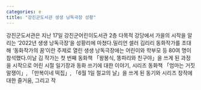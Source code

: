 ```yaml
---
categories: e
title: "강진군도서관 생생 낭독극장 성황"
---
```

강진군도서관은 지난 17일 강진군어린이도서관 2층 다목적 강당에서 가을의 시작을 알리는 ‘2022년 생생 낭독극장’을 성황리에 마쳤다.밀리언 셀러 김리리 동화작가를 초대해 ‘동화작가의 꿈’이란 주제로 열린 생생 낭독극장에는 어린이와 학부모 등 80여 명이 참석했다.이날 김 작가는 첫 번째 동화책 「왕봉식, 똥파리와 친구야」을 쓰게 된 과정을 시작으로 어린 시절 일기장과 동화 쓰기에 대한 이야기, 시리즈 동화책 「엄마는 거짓말쟁이」, 「만복이네 떡집」, 「6월 1일 절교의 날」을 쓰게 된 동기와 시리즈 창작에 대한 즐거움, 그리고 작